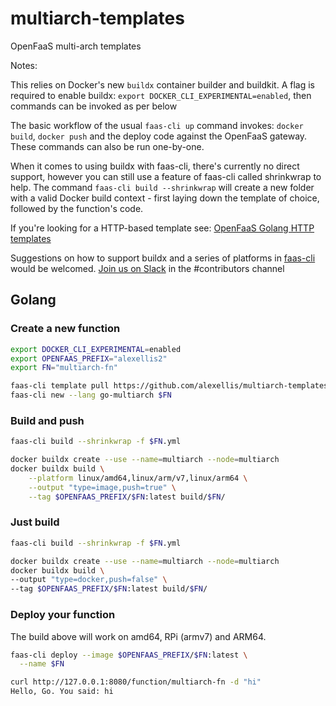 # multiarch-templates

OpenFaaS multi-arch templates

Notes:

This relies on Docker's new `buildx` container builder and buildkit. A flag is required to enable buildx: `export DOCKER_CLI_EXPERIMENTAL=enabled`, then commands can be invoked as per below

The basic workflow of the usual `faas-cli up` command invokes: `docker build`, `docker push` and the deploy code against the OpenFaaS gateway. These commands can also be run one-by-one.

When it comes to using buildx with faas-cli, there's currently no direct support, however you can still use a feature of faas-cli called shrinkwrap to help. The command `faas-cli build --shrinkwrap` will create a new folder with a valid Docker build context - first laying down the template of choice, followed by the function's code.

If you're looking for a HTTP-based template see: [OpenFaaS Golang HTTP templates](https://github.com/openfaas-incubator/golang-http-template)

Suggestions on how to support buildx and a series of platforms in [faas-cli](https://github.com/openfaas/faas-cli) would be welcomed. [Join us on Slack](https://slack.openfaas.io/) in the #contributors channel

## Golang

### Create a new function

```bash
export DOCKER_CLI_EXPERIMENTAL=enabled
export OPENFAAS_PREFIX="alexellis2"
export FN="multiarch-fn"

faas-cli template pull https://github.com/alexellis/multiarch-templates
faas-cli new --lang go-multiarch $FN
```

### Build and push

```bash
faas-cli build --shrinkwrap -f $FN.yml

docker buildx create --use --name=multiarch --node=multiarch
docker buildx build \
	--platform linux/amd64,linux/arm/v7,linux/arm64 \
	--output "type=image,push=true" \
	--tag $OPENFAAS_PREFIX/$FN:latest build/$FN/
```

### Just build

```bash
faas-cli build --shrinkwrap -f $FN.yml

docker buildx create --use --name=multiarch --node=multiarch
docker buildx build \
--output "type=docker,push=false" \
--tag $OPENFAAS_PREFIX/$FN:latest build/$FN/
```

### Deploy your function

The build above will work on amd64, RPi (armv7) and ARM64.

```bash
faas-cli deploy --image $OPENFAAS_PREFIX/$FN:latest \
  --name $FN

curl http://127.0.0.1:8080/function/multiarch-fn -d "hi"
Hello, Go. You said: hi
```
